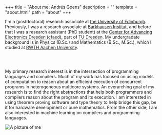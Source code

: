 +++
title = "About me: Andrés Goens"
description = ""
template = "about.html"
path = "about"
+++

I'm a (postdoctoral) research associate at [the University of Edinburgh](https://www.research.ed.ac.uk/en/persons/andres-goens). Previously, I was a research associate at [Barkhausen Institut](https://www.barkhauseninstitut.org/en/research/research-groups/composable-operating-system), and before that I was a research assistant (PhD student) at the [Center for Advancing Electronics Dresden (cfaed)](https://cfaed.tu-dresden.de/ccc-staff-goens), part of [TU Dresden](https://tu-dresden.de/). My undergradate background is in Physics (B.Sc.) and Mathematics (B.Sc., M.Sc.), which I studied at [RWTH Aachen University](https://www.rwth-aachen.de).

<br /> <br />

My primary research interest is in the intersection of programming languages and compilers. Much of my work has focused on using models of computation to reason about an efficient execution of concurrent programs in heterogeneous multicore systems. An overarching goal of my research is to find the right abstractions that help both programmers and compilers reason about the program and its execution.  I am interested in using theorem proving software and type theory to help bridge this gap, be it for hardware development or pure mathematics. From the other side, I am also interested in machine learning on compilers and programming languages.


![A picture of me](about/falcon.png)
